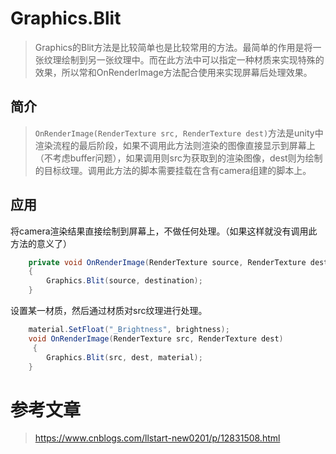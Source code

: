 # Graphics.Blit    

> Graphics的Blit方法是比较简单也是比较常用的方法。最简单的作用是将一张纹理绘制到另一张纹理中。而在此方法中可以指定一种材质来实现特殊的效果，所以常和OnRenderImage方法配合使用来实现屏幕后处理效果。    


## 简介    

> `OnRenderImage(RenderTexture src, RenderTexture dest)`方法是unity中渲染流程的最后阶段，如果不调用此方法则渲染的图像直接显示到屏幕上（不考虑buffer问题），如果调用则src为获取到的渲染图像，dest则为绘制的目标纹理。调用此方法的脚本需要挂载在含有camera组建的脚本上。    



## 应用    

将camera渲染结果直接绘制到屏幕上，不做任何处理。（如果这样就没有调用此方法的意义了）    
```C#  
    private void OnRenderImage(RenderTexture source, RenderTexture destination)
    {
        Graphics.Blit(source, destination);
    }
```  


设置某一材质，然后通过材质对src纹理进行处理。    

```C#  
    material.SetFloat("_Brightness", brightness);
    void OnRenderImage(RenderTexture src, RenderTexture dest)
     {		
     	Graphics.Blit(src, dest, material);
	}
```  




# 参考文章    

> https://www.cnblogs.com/llstart-new0201/p/12831508.html  